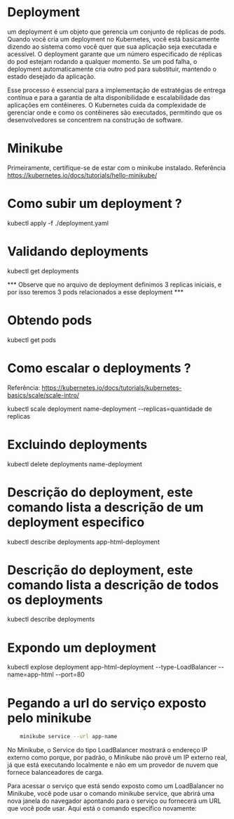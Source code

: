 # Deployment
um deployment é um objeto que gerencia um conjunto de réplicas de pods. Quando você cria um deployment no Kubernetes, você está basicamente dizendo ao sistema como você quer que sua aplicação seja executada e acessível. O deployment garante que um número especificado de réplicas do pod estejam rodando a qualquer momento. Se um pod falha, o deployment automaticamente cria outro pod para substituir, mantendo o estado desejado da aplicação.

Esse processo é essencial para a implementação de estratégias de entrega contínua e para a garantia de alta disponibilidade e escalabilidade das aplicações em contêineres. O Kubernetes cuida da complexidade de gerenciar onde e como os contêineres são executados, permitindo que os desenvolvedores se concentrem na construção de software.

# Minikube
Primeiramente, certifique-se de estar com o minikube instalado.
Referência https://kubernetes.io/docs/tutorials/hello-minikube/



# Como subir um deployment ?
kubectl apply -f ./deployment.yaml


# Validando deployments
kubectl get deployments

*** Observe que no arquivo de deployment definimos 3 replicas iniciais, e por isso teremos 3 pods relacionados a esse deployment ***

# Obtendo pods
kubectl get pods

# Como escalar o deployments ?
Referência: https://kubernetes.io/docs/tutorials/kubernetes-basics/scale/scale-intro/

kubectl scale deployment name-deployment --replicas=quantidade de replicas

# Excluindo deployments
kubectl delete deployments name-deployment

# Descrição do deployment, este comando lista a descrição de um deployment especifico
kubectl describe deployments app-html-deployment

# Descrição do deployment, este comando lista a descrição de todos os deployments
kubectl describe deployments

# Expondo um deployment
kubectl explose deployment app-html-deployment --type-LoadBalancer --name=app-html --port=80

# Pegando a url do serviço exposto pelo minikube

```bash
    minikube service --url app-name
```

No Minikube, o Service do tipo LoadBalancer mostrará o endereço IP externo como <pending> porque, por padrão, o Minikube não provê um IP externo real, já que está executando localmente e não em um provedor de nuvem que fornece balanceadores de carga.

Para acessar o serviço que está sendo exposto como um LoadBalancer no Minikube, você pode usar o comando minikube service, que abrirá uma nova janela do navegador apontando para o serviço ou fornecerá um URL que você pode usar. Aqui está o comando específico novamente: